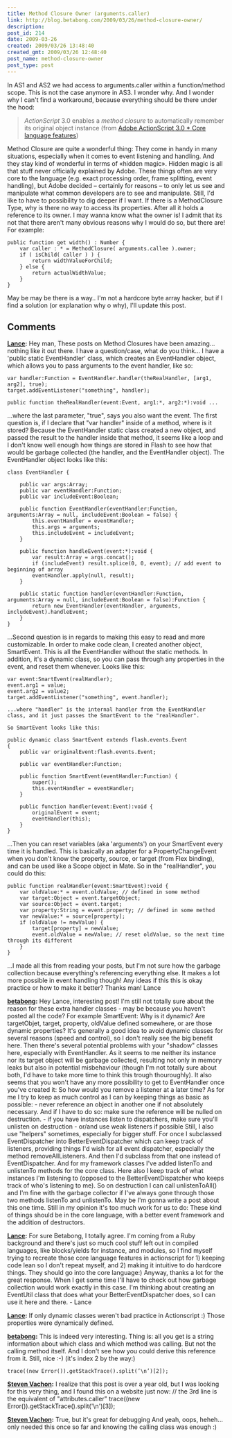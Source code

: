 ```yaml
---
title: Method Closure Owner (arguments.caller)
link: http://blog.betabong.com/2009/03/26/method-closure-owner/
description: 
post_id: 214
date: 2009-03-26
created: 2009/03/26 13:48:40
created_gmt: 2009/03/26 12:48:40
post_name: method-closure-owner
post_type: post
---
```



In AS1 and AS2 we had access to arguments.caller within a function/method scope. This is not the case anymore in AS3. I wonder why. And I wonder why I can't find a workaround, because everything should be there under the hood: 

> _ActionScript_ 3.0 enables a _method closure_ to automatically remember its original object instance (from [Adobe ActionScript 3.0 * Core language features](http://help.adobe.com/en_US/ActionScript/3.0_ProgrammingAS3_Flex/WS5b3ccc516d4fbf351e63e3d118a9b90204-7ff3.html))

Method Closure are quite a wonderful thing: They come in handy in many situations, especially when it comes to event listening and handling. And they stay kind of wonderful in terms of «hidden magic». Hidden magic is all that stuff never officially explained by Adobe. These things often are very core to the language (e.g. exact processing order, frame splitting, event handling), but Adobe decided – certainly for reasons – to only let us see and manipulate what common developers are to see and manipulate. Still, I'd like to have to possibility to dig deeper if I want. If there is a MethodClosure Type, why is there no way to access its properties. After all it holds a reference to its owner. I may wanna know what the owner is! I admit that its not that there aren't many obvious reasons why I would do so, but there are! For example: 
    
    
    public function get width() : Number {
    	var caller : * = MethodClosure( arguments.callee ).owner;
    	if ( isChild( caller ) ) {
    		return widthValueForChild;
    	} else {
    		return actualWidthValue;
    	}
    }
    

May be may be there is a way.. I'm not a hardcore byte array hacker, but if I find a solution (or explanation why o why), I'll update this post.

## Comments

**[Lance](#60 "2009-08-24 01:14:10"):** Hey man, These posts on Method Closures have been amazing... nothing like it out there. I have a question/case, what do you think... I have a 'public static EventHandler' class, which creates an EventHandler object, which allows you to pass arguments to the event handler, like so: 
    
    
    var handler:Function = EventHandler.handler(theRealHandler, [arg1, arg2], true);
    target.addEventListener("something", handler);
    
    public function theRealHandler(event:Event, arg1:*, arg2:*):void ...
    

...where the last parameter, "true", says you also want the event. The first question is, if I declare that "var handler" inside of a method, where is it stored? Because the EventHandler static class created a new object, and passed the result to the handler inside that method, it seems like a loop and I don't know well enough how things are stored in Flash to see how that would be garbage collected (the handler, and the EventHandler object). The EventHandler object looks like this: 
    
    
    class EventHandler {
    
    	public var args:Array;
    	public var eventHandler:Function;
    	public var includeEvent:Boolean;
    	
    	public function EventHandler(eventHandler:Function, arguments:Array = null, includeEvent:Boolean = false) {
    		this.eventHandler = eventHandler;
    		this.args = arguments;
    		this.includeEvent = includeEvent;
    	}
    	
    	public function handleEvent(event:*):void {
    		var result:Array = args.concat();
    		if (includeEvent) result.splice(0, 0, event); // add event to beginning of array
    		eventHandler.apply(null, result);
    	}
    
    	public static function handler(eventHandler:Function, arguments:Array = null, includeEvent:Boolean = false):Function {
    		return new EventHandler(eventHandler, arguments, includeEvent).handleEvent;
    	}
    }
    

...Second question is in regards to making this easy to read and more customizable. In order to make code clean, I created another object, SmartEvent. This is all the EventHandler without the static methods. In addition, it's a dynamic class, so you can pass through any properties in the event, and reset them whenever. Looks like this: 
    
    
    var event:SmartEvent(realHandler);
    event.arg1 = value;
    event.arg2 = value2;
    target.addEventListener("something", event.handler);
    
    ...where "handler" is the internal handler from the EventHandler class, and it just passes the SmartEvent to the "realHandler".
    
    So SmartEvent looks like this:
    
    public dynamic class SmartEvent extends flash.events.Event
    {
    	public var originalEvent:flash.events.Event;
    	
    	public var eventHandler:Function;
    	
    	public function SmartEvent(eventHandler:Function) {
    		super();
    		this.eventHandler = eventHandler;
    	}
    	
    	public function handler(event:Event):void {
    		originalEvent = event;
    		eventHandler(this);
    	}
    }
    

...Then you can reset variables (aka 'arguments') on your SmartEvent every time it is handled. This is basically an adapter for a PropertyChangeEvent when you don't know the property, source, or target (from Flex binding), and can be used like a Scope object in Mate. So in the "realHandler", you could do this: 
    
    
    public function realHandler(event:SmartEvent):void {
    	var oldValue:* = event.oldValue; // defined in some method
    	var target:Object = event.targetObject;
    	var source:Object = event.target;
    	var property:String = event.property; // defined in some method
    	var newValue:* = source[property];
    	if (oldValue != newValue) {
    		target[property] = newValue;
    		event.oldValue = newValue; // reset oldValue, so the next time through its different
    	}
    }
    

...I made all this from reading your posts, but I'm not sure how the garbage collection because everything's referencing everything else. It makes a lot more possible in event handling though! Any ideas if this this is okay practice or how to make it better? Thanks man! Lance

**[betabong](#61 "2009-08-24 10:14:10"):** Hey Lance, interesting post! I'm still not totally sure about the reason for these extra handler classes - may be because you haven't posted all the code? For example SmartEvent: Why is it dynamic? Are targetObjet, target, property, oldValue defined somewhere, or are those dynamic properties? It's generally a good idea to avoid dynamic classes for several reasons (speed and control), so I don't really see the big benefit here. Then there's several potential problems with your "shadow" classes here, especially with EventHandler. As it seems to me neither its instance nor its target object will be garbage collected, resulting not only in memory leaks but also in potential misbehaviour (though I'm not totally sure about both, I'd have to take more time to think this trough thouroughly). It also seems that you won't have any more possibility to get to EventHandler once you've created it: So how would you remove a listener at a later time? As for me I try to keep as much control as I can by keeping things as basic as possible: \- never reference an object in another one if not absolutely necessary. And if I have to do so: make sure the reference will be nulled on destruction. \- if you have instances listen to dispatchers, make sure you'll unlisten on destruction - or/and use weak listeners if possible Still, I also use "helpers" sometimes, especially for bigger stuff. For once I subclassed EventDispatcher into BetterEventDispatcher which can keep track of listeners, providing things I'd wish for all event dispatcher, especially the method removeAllListeners. And then I'd subclass from that one instead of EventDispatcher. And for my framework classes I've added listenTo and unlistenTo methods for the core class. Here also I keep track of what instances I'm listening to (opposed to the BetterEventDispatcher who keeps track of who's listening to me). So on destruction I can call unlistenToAll() and I'm fine with the garbage collector if I've always gone through those two methods listenTo and unlistenTo. May be I'm gonna write a post about this one time. Still in my opinion it's too much work for us to do: These kind of things should be in the core language, with a better event framework and the addition of destructors.

**[Lance](#62 "2009-08-24 19:11:30"):** For sure Betabong, I totally agree. I'm coming from a Ruby background and there's just so much cool stuff left out in compiled languages, like blocks/yields for instance, and modules, so I find myself trying to recreate those core language features in actionscript for 1) keeping code lean so I don't repeat myself, and 2) making it intuitive to do hardcore things. They should go into the core language:) Anyway, thanks a lot for the great response. When I get some time I'll have to check out how garbage collection would work exactly in this case. I'm thinking about creating an EventUtil class that does what your BetterEventDispatcher does, so I can use it here and there. \- Lance

**[Lance](#63 "2009-08-24 19:12:30"):** If only dynamic classes weren't bad practice in Actionscript :) Those properties were dynamically defined.

**[betabong](#175 "2010-11-21 11:02:33"):** This is indeed very interesting. Thing is: all you get is a string information about which class and which method was calling. But not the calling method itself. And I don't see how you could derive this reference from it. Still, nice :-) (it's index 2 by the way:) 
    
    
    trace((new Error()).getStackTrace().split(’\n’)[2]);

**[Steven Vachon](#174 "2010-11-21 10:39:24"):** I realize that this post is over a year old, but I was looking for this very thing, and I found this on a website just now: // the 3rd line is the equivalent of "attributes.caller" trace((new Error()).getStackTrace().split('\n')[3]);

**[Steven Vachon](#190 "2010-12-17 23:47:36"):** True, but it's great for debugging And yeah, oops, heheh... only needed this once so far and knowing the calling class was enough :)

